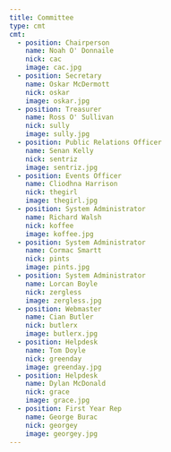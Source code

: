 ```yaml
---
title: Committee
type: cmt
cmt:
  - position: Chairperson
    name: Noah O' Donnaile
    nick: cac
    image: cac.jpg
  - position: Secretary
    name: Oskar McDermott
    nick: oskar
    image: oskar.jpg
  - position: Treasurer
    name: Ross O' Sullivan
    nick: sully
    image: sully.jpg
  - position: Public Relations Officer
    name: Senan Kelly
    nick: sentriz
    image: sentriz.jpg
  - position: Events Officer
    name: Cliodhna Harrison
    nick: thegirl
    image: thegirl.jpg
  - position: System Administrator
    name: Richard Walsh
    nick: koffee
    image: koffee.jpg
  - position: System Administrator
    name: Cormac Smartt
    nick: pints
    image: pints.jpg
  - position: System Administrator
    name: Lorcan Boyle
    nick: zergless
    image: zergless.jpg
  - position: Webmaster
    name: Cian Butler
    nick: butlerx
    image: butlerx.jpg
  - position: Helpdesk
    name: Tom Doyle
    nick: greenday
    image: greenday.jpg
  - position: Helpdesk
    name: Dylan McDonald
    nick: grace
    image: grace.jpg
  - position: First Year Rep
    name: George Burac
    nick: georgey
    image: georgey.jpg
---
```

